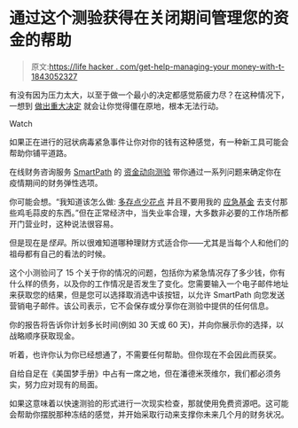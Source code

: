 # 通过这个测验获得在关闭期间管理您的资金的帮助

> 原文:[https://life hacker . com/get-help-managing-your money-with-t-1843052327](https://lifehacker.com/get-help-managing-your-money-during-the-shutdown-with-t-1843052327)

有没有因为压力太大，以至于做一个最小的决定都感觉筋疲力尽？在这种情况下，一想到 [做出重大决定](https://lifehacker.com/what-is-decision-fatigue-and-how-does-it-affect-you-1842851099) 就会让你觉得僵在原地，根本无法行动。

Watch

如果正在进行的冠状病毒紧急事件让你对你的钱有这种感觉，有一种新工具可能会帮助你铺平道路。

在线财务咨询服务 [SmartPath](https://www.joinsmartpath.com/coronavirus) 的 [资金动向测验](https://moneymovesquiz.com/) 带你通过一系列问题来确定你在疫情期间的财务弹性选项。

你可能会想。“我知道该怎么做: [多存点](https://twocents.lifehacker.com/why-you-should-save-your-tax-refund-this-year-1842212398)[少花点](https://twocents.lifehacker.com/before-buying-something-on-sale-imagine-if-you-saved-1-1841955964) 并且不要用我的 [应急基金](https://twocents.lifehacker.com/2500-is-your-new-emergency-savings-goal-1839234959) 去支付那些鸡毛蒜皮的东西。”但在正常经济中，当失业率合理，大多数非必要的工作场所都开门营业时，这种说法很容易。

但是现在是*怪异*。所以很难知道哪种理财方式适合你——尤其是当每个人和他们的祖母都有自己的看法的时候。

这个小测验问了 15 个关于你的情况的问题，包括你为紧急情况存了多少钱，你有什么样的债务，以及你的工作情况是否发生了变化。您需要输入一个电子邮件地址来获取您的结果，但是您可以选择取消选中该按钮，以允许 SmartPath 向您发送营销电子邮件。该公司表示，它不会保存或分享你在测验中提供的任何信息。

你的报告将告诉你计划多长时间(例如 30 天或 60 天)，并向你展示你的选择，以战略顺序获取现金。

听着，也许你认为你已经想通了，不需要任何帮助。但你现在不会因此而获奖。

自给自足在《美国梦手册》中占有一席之地，但在潘德米茨维尔，我们都必须务实，努力应对现有的局面。

如果这意味着以快速测验的形式进行一次现实检查，那就使用免费资源吧。这可能会帮助你摆脱那种冻结的感觉，并开始采取行动来支撑你未来几个月的财务状况。
